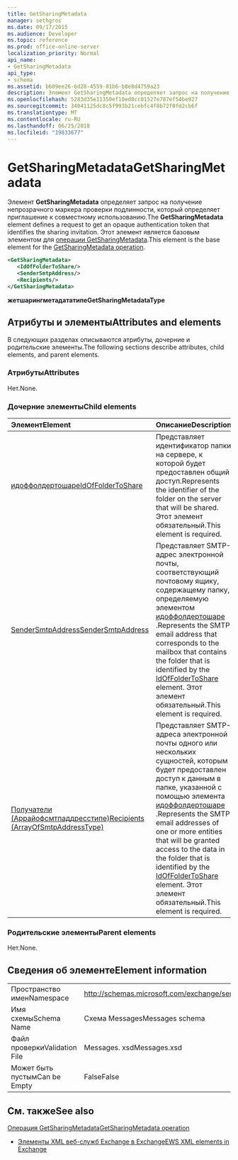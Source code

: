 ```yaml
---
title: GetSharingMetadata
manager: sethgros
ms.date: 09/17/2015
ms.audience: Developer
ms.topic: reference
ms.prod: office-online-server
localization_priority: Normal
api_name:
- GetSharingMetadata
api_type:
- schema
ms.assetid: b609ee26-6d28-4559-81b6-b8e8d4759a23
description: Элемент GetSharingMetadata определяет запрос на получение непрозрачного маркера проверки подлинности, который определяет приглашение к совместному использованию. Этот элемент является базовым элементом для операции GetSharingMetadata.
ms.openlocfilehash: 5283d35e11350ef10ed8cc01527e787ef54be927
ms.sourcegitcommit: 34041125dc8c5f993b21cebfc4f8b72f0fd2cb6f
ms.translationtype: MT
ms.contentlocale: ru-RU
ms.lasthandoff: 06/25/2018
ms.locfileid: "19833677"
---
```

# <a name="getsharingmetadata"></a><span data-ttu-id="b9718-104">GetSharingMetadata</span><span class="sxs-lookup"><span data-stu-id="b9718-104">GetSharingMetadata</span></span>

<span data-ttu-id="b9718-105">Элемент **GetSharingMetadata** определяет запрос на получение непрозрачного маркера проверки подлинности, который определяет приглашение к совместному использованию.</span><span class="sxs-lookup"><span data-stu-id="b9718-105">The **GetSharingMetadata** element defines a request to get an opaque authentication token that identifies the sharing invitation.</span></span> <span data-ttu-id="b9718-106">Этот элемент является базовым элементом для [операции GetSharingMetadata](getsharingmetadata-operation.md).</span><span class="sxs-lookup"><span data-stu-id="b9718-106">This element is the base element for the [GetSharingMetadata operation](getsharingmetadata-operation.md).</span></span>
  
```XML
<GetSharingMetadata>
   <IdOfFolderToShare/>
   <SenderSmtpAddress/>
   <Recipients/>
</GetSharingMetadata>
```

 <span data-ttu-id="b9718-107">**жетшарингметадататипе**</span><span class="sxs-lookup"><span data-stu-id="b9718-107">**GetSharingMetadataType**</span></span>
## <a name="attributes-and-elements"></a><span data-ttu-id="b9718-108">Атрибуты и элементы</span><span class="sxs-lookup"><span data-stu-id="b9718-108">Attributes and elements</span></span>

<span data-ttu-id="b9718-109">В следующих разделах описываются атрибуты, дочерние и родительские элементы.</span><span class="sxs-lookup"><span data-stu-id="b9718-109">The following sections describe attributes, child elements, and parent elements.</span></span>
  
### <a name="attributes"></a><span data-ttu-id="b9718-110">Атрибуты</span><span class="sxs-lookup"><span data-stu-id="b9718-110">Attributes</span></span>

<span data-ttu-id="b9718-111">Нет.</span><span class="sxs-lookup"><span data-stu-id="b9718-111">None.</span></span>
  
### <a name="child-elements"></a><span data-ttu-id="b9718-112">Дочерние элементы</span><span class="sxs-lookup"><span data-stu-id="b9718-112">Child elements</span></span>

|<span data-ttu-id="b9718-113">**Элемент**</span><span class="sxs-lookup"><span data-stu-id="b9718-113">**Element**</span></span>|<span data-ttu-id="b9718-114">**Описание**</span><span class="sxs-lookup"><span data-stu-id="b9718-114">**Description**</span></span>|
|:-----|:-----|
|[<span data-ttu-id="b9718-115">идоффолдертошаре</span><span class="sxs-lookup"><span data-stu-id="b9718-115">IdOfFolderToShare</span></span>](idoffoldertoshare.md) <br/> |<span data-ttu-id="b9718-116">Представляет идентификатор папки на сервере, к которой будет предоставлен общий доступ.</span><span class="sxs-lookup"><span data-stu-id="b9718-116">Represents the identifier of the folder on the server that will be shared.</span></span> <span data-ttu-id="b9718-117">Этот элемент обязательный.</span><span class="sxs-lookup"><span data-stu-id="b9718-117">This element is required.</span></span>  <br/> |
|[<span data-ttu-id="b9718-118">SenderSmtpAddress</span><span class="sxs-lookup"><span data-stu-id="b9718-118">SenderSmtpAddress</span></span>](sendersmtpaddress.md) <br/> |<span data-ttu-id="b9718-119">Представляет SMTP-адрес электронной почты, соответствующий почтовому ящику, содержащему папку, определяемую элементом [идоффолдертошаре](idoffoldertoshare.md) .</span><span class="sxs-lookup"><span data-stu-id="b9718-119">Represents the SMTP email address that corresponds to the mailbox that contains the folder that is identified by the [IdOfFolderToShare](idoffoldertoshare.md) element.</span></span> <span data-ttu-id="b9718-120">Этот элемент обязательный.</span><span class="sxs-lookup"><span data-stu-id="b9718-120">This element is required.</span></span>  <br/> |
|[<span data-ttu-id="b9718-121">Получатели (Аррайофсмтпаддресстипе)</span><span class="sxs-lookup"><span data-stu-id="b9718-121">Recipients (ArrayOfSmtpAddressType)</span></span>](recipients-arrayofsmtpaddresstype.md) <br/> |<span data-ttu-id="b9718-122">Представляет SMTP-адреса электронной почты одного или нескольких сущностей, которым будет предоставлен доступ к данным в папке, указанной с помощью элемента [идоффолдертошаре](idoffoldertoshare.md) .</span><span class="sxs-lookup"><span data-stu-id="b9718-122">Represents the SMTP email addresses of one or more entities that will be granted access to the data in the folder that is identified by the [IdOfFolderToShare](idoffoldertoshare.md) element.</span></span> <span data-ttu-id="b9718-123">Этот элемент обязательный.</span><span class="sxs-lookup"><span data-stu-id="b9718-123">This element is required.</span></span>  <br/> |
   
### <a name="parent-elements"></a><span data-ttu-id="b9718-124">Родительские элементы</span><span class="sxs-lookup"><span data-stu-id="b9718-124">Parent elements</span></span>

<span data-ttu-id="b9718-125">Нет.</span><span class="sxs-lookup"><span data-stu-id="b9718-125">None.</span></span>
  
## <a name="element-information"></a><span data-ttu-id="b9718-126">Сведения об элементе</span><span class="sxs-lookup"><span data-stu-id="b9718-126">Element information</span></span>

|||
|:-----|:-----|
|<span data-ttu-id="b9718-127">Пространство имен</span><span class="sxs-lookup"><span data-stu-id="b9718-127">Namespace</span></span>  <br/> |http://schemas.microsoft.com/exchange/services/2006/messages  <br/> |
|<span data-ttu-id="b9718-128">Имя схемы</span><span class="sxs-lookup"><span data-stu-id="b9718-128">Schema Name</span></span>  <br/> |<span data-ttu-id="b9718-129">Схема Messages</span><span class="sxs-lookup"><span data-stu-id="b9718-129">Messages schema</span></span>  <br/> |
|<span data-ttu-id="b9718-130">Файл проверки</span><span class="sxs-lookup"><span data-stu-id="b9718-130">Validation File</span></span>  <br/> |<span data-ttu-id="b9718-131">Messages. xsd</span><span class="sxs-lookup"><span data-stu-id="b9718-131">Messages.xsd</span></span>  <br/> |
|<span data-ttu-id="b9718-132">Может быть пустым</span><span class="sxs-lookup"><span data-stu-id="b9718-132">Can be Empty</span></span>  <br/> |<span data-ttu-id="b9718-133">False</span><span class="sxs-lookup"><span data-stu-id="b9718-133">False</span></span>  <br/> |
   
## <a name="see-also"></a><span data-ttu-id="b9718-134">См. также</span><span class="sxs-lookup"><span data-stu-id="b9718-134">See also</span></span>



[<span data-ttu-id="b9718-135">Операция GetSharingMetadata</span><span class="sxs-lookup"><span data-stu-id="b9718-135">GetSharingMetadata operation</span></span>](getsharingmetadata-operation.md)


- [<span data-ttu-id="b9718-136">Элементы XML веб-служб Exchange в Exchange</span><span class="sxs-lookup"><span data-stu-id="b9718-136">EWS XML elements in Exchange</span></span>](ews-xml-elements-in-exchange.md)

